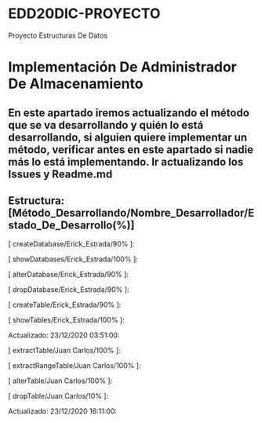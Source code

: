 # EDD20DIC-PROYECTO
Proyecto Estructuras De Datos

# Implementación De Administrador De Almacenamiento
En este apartado iremos actualizando el método que se va desarrollando y quién 
lo está desarrollando, si alguien quiere implementar un método, verificar antes
en este apartado si nadie más lo está implementando. Ir actualizando los Issues
y Readme.md                                                                    
------------------------------------------------------------------------------------
Estructura: [Método_Desarrollando/Nombre_Desarrollador/Estado_De_Desarrollo(%)]
------------------------------------------------------------------------------------
 [ createDatabase/Erick_Estrada/90% ]:
 
 [ showDatabases/Erick_Estrada/100% ]:
 
 [ alterDatabase/Erick_Estrada/90%  ]:
 
 [ dropDatabase/Erick_Estrada/90%   ]:
 
 [ createTable/Erick_Estrada/90%    ]:
 
 [ showTables/Erick_Estrada/100%      ]:

Actualizado: 23/12/2020 03:51:00:

[ extractTable/Juan Carlos/100%      ]:

[ extractRangeTable/Juan Carlos/100%      ]:

[ alterTable/Juan Carlos/100%      ]:

[ dropTable/Juan Carlos/10%      ]:

Actualizado: 23/12/2020 16:11:00:



